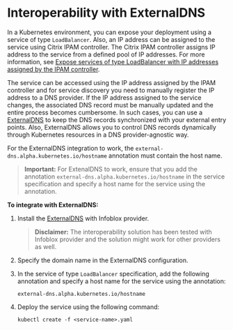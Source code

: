 # Interoperability with ExternalDNS

In a Kubernetes environment, you can expose your deployment using a service of type `LoadBalancer`. Also, an IP address can be assigned to the service using Citrix IPAM controller. The Citrix IPAM controller assigns IP address to the service from a defined pool of IP addresses. For more information, see [Expose services of type LoadBalancer with IP addresses assigned by the IPAM controller](https://github.com/citrix/citrix-k8s-ingress-controller/blob/master/docs/network/type_loadbalancer.md).

The service can be accessed using the IP address assigned by the IPAM controller and for service discovery you need to manually register the IP address to a DNS provider. If the IP address assigned to the service changes, the associated DNS record must be manually updated and the entire process becomes cumbersome. In such cases, you can use a [ExternalDNS](https://github.com/kubernetes-sigs/external-dns) to keep the DNS records synchronized with your external entry points. Also, ExternalDNS allows you to control DNS records dynamically through Kubernetes resources in a DNS provider-agnostic way.

For the ExternalDNS integration to work, the `external-dns.alpha.kubernetes.io/hostname` annotation must contain the host name.

>**Important:** For ExtenalDNS to work, ensure that you add the annotation `external-dns.alpha.kubernetes.io/hostname` in the service specification and specify a host name for the service using the annotation.

**To integrate with ExternalDNS:**

1.  Install the [ExternalDNS](https://github.com/kubernetes-sigs/external-dns) with Infoblox provider.

    >**Disclaimer:**
    > The interoperability solution has been tested with Infoblox provider and the solution might work for other providers as well.

1.  Specify the domain name in the ExternalDNS configuration.
1.  In the service of type `LoadBalancer` specification, add the following annotation and specify a host name for the service using the annotation:

        external-dns.alpha.kubernetes.io/hostname

1.  Deploy the service using the following command:

        kubectl create -f <service-name>.yaml